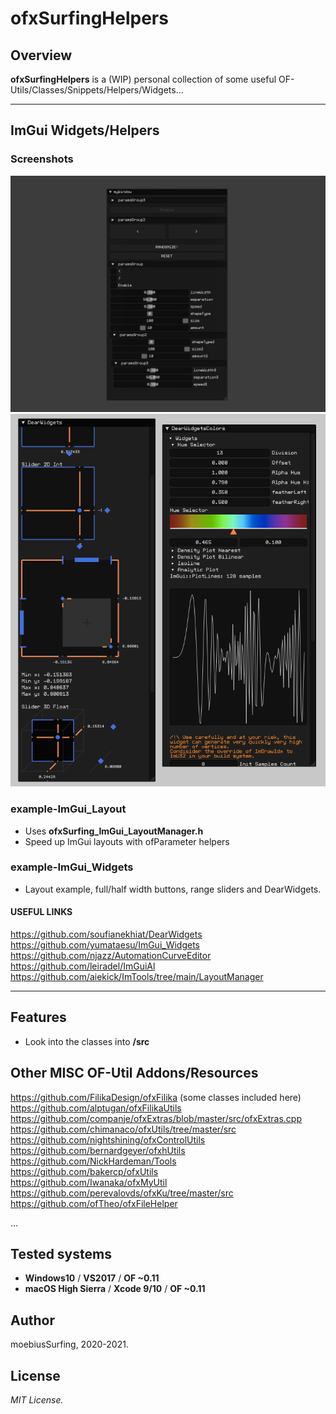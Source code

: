 ofxSurfingHelpers
=============================

## Overview
**ofxSurfingHelpers** is a (WIP) personal collection of some useful OF-Utils/Classes/Snippets/Helpers/Widgets...

---------------

## ImGui Widgets/Helpers

### Screenshots

![image](/readme_images/example-ImGui_Widgets.jpg?raw=true "image")  
![image](/readme_images/example-ImGui_Widgets2.PNG?raw=true "image")  

### example-ImGui_Layout
* Uses **ofxSurfing_ImGui_LayoutManager.h**  
* Speed up ImGui layouts with ofParameter helpers  

### example-ImGui_Widgets
* Layout example, full/half width buttons, range sliders and DearWidgets. 

#### USEFUL LINKS
https://github.com/soufianekhiat/DearWidgets
https://github.com/yumataesu/ImGui_Widgets
https://github.com/njazz/AutomationCurveEditor
https://github.com/leiradel/ImGuiAl
https://github.com/aiekick/ImTools/tree/main/LayoutManager

---------------

## Features
- Look into the classes into **/src**

## Other MISC OF-Util Addons/Resources
https://github.com/FilikaDesign/ofxFilika (some classes included here)  
https://github.com/alptugan/ofxFilikaUtils  
https://github.com/companje/ofxExtras/blob/master/src/ofxExtras.cpp  
https://github.com/chimanaco/ofxUtils/tree/master/src  
https://github.com/nightshining/ofxControlUtils  
https://github.com/bernardgeyer/ofxhUtils  
https://github.com/NickHardeman/Tools  
https://github.com/bakercp/ofxUtils  
https://github.com/Iwanaka/ofxMyUtil  
https://github.com/perevalovds/ofxKu/tree/master/src  
https://github.com/ofTheo/ofxFileHelper  

...

## Tested systems
- **Windows10** / **VS2017** / **OF ~0.11**
- **macOS High Sierra** / **Xcode 9/10** / **OF ~0.11**

## Author
moebiusSurfing, 2020-2021. 

## License
*MIT License.*